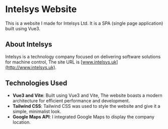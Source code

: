 # Intelsys Website

This is a website I made for Intelsys Ltd. It is a SPA (single page application) built using Vue3.

## About Intelsys

Intelsys is a technology company focused on delivering software solutions for machine control,
The site URL is [www.intelsys.uk](http://www.intelsys.uk).

## Technologies Used

- **Vue3 and Vite**: Built using Vue3 and Vite, The website boasts a modern architecture for efficient performance and development.
- **Tailwind CSS**: Tailwind CSS was used to style the website and give it a simple, minimalist look.
- **Google Maps API**: I integrated Google Maps to display the company location.
